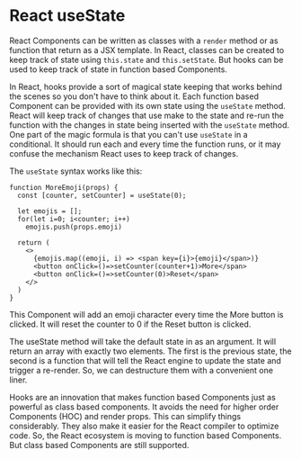 # React useState

React Components can be written as classes with a `render` method or as function that return as a JSX template. In React, classes can be created to keep track of state using `this.state` and `this.setState`. But hooks can be used to keep track of state in function based Components.

In React, hooks provide a sort of magical state keeping that works behind the scenes so you don't have to think about it. Each function based Component can be provided with its own state using the `useState` method. React will keep track of changes that use make to the state and re-run the function with the changes in state being inserted with the `useState` method. One part of the magic formula is that you can't use `useState` in a conditional. It should run each and every time the function runs, or it may confuse the mechanism React uses to keep track of changes.

The `useState` syntax works like this:

    function MoreEmoji(props) {
      const [counter, setCounter] = useState(0);

      let emojis = [];
      for(let i=0; i<counter; i++)
        emojis.push(props.emoji)

      return (
        <>
          {emojis.map((emoji, i) => <span key={i}>{emoji}</span>)}
          <button onClick=()=>setCounter(counter+1)>More</span>
          <button onClick=()=>setCounter(0)>Reset</span>
        </>
      )
    }

This Component will add an emoji character every time the More button is clicked. It will reset the counter to 0 if the Reset button is clicked.

The useState method will take the default state in as an argument. It will return an array with exactly two elements. The first is the previous state, the second is a function that will tell the React engine to update the state and trigger a re-render. So, we can destructure them with a convenient one liner.

Hooks are an innovation that makes function based Components just as powerful as class based components. It avoids the need for higher order Components (HOC) and render props. This can simplify things considerably. They also make it easier for the React compiler to optimize code. So, the React ecosystem is moving to function based Components. But class based Components are still supported.

